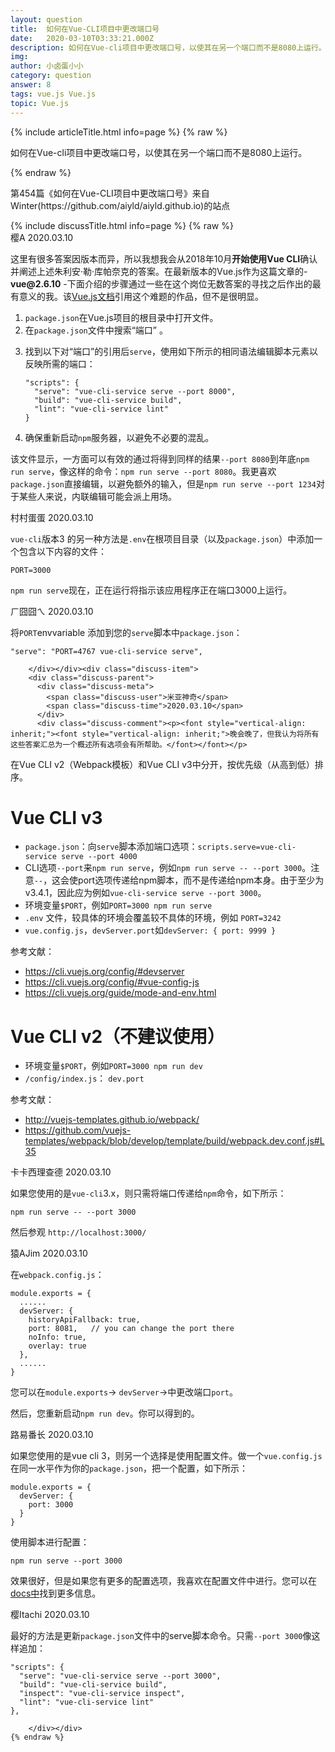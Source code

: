 ```yaml
---
layout: question
title:  如何在Vue-CLI项目中更改端口号
date:   2020-03-10T03:33:21.000Z
description: 如何在Vue-cli项目中更改端口号，以使其在另一个端口而不是8080上运行。...
img: 
author: 小卤蛋小小
category: question
answer: 8
tags: vue.js Vue.js
topic: Vue.js
---
```

<div class="article-root">
  <div class="article">
    {% include articleTitle.html info=page %}
    {% raw %}
    <div class="article-content"><p><font style="vertical-align: inherit;"><font style="vertical-align: inherit;">如何在Vue-cli项目中更改端口号，以使其在另一个端口而不是8080上运行。</font></font></p></div>
    {% endraw %}
  </div>
  <p class="winter_mark">第454篇《如何在Vue-CLI项目中更改端口号》来自Winter(https://github.com/aiyld/aiyld.github.io)的站点</p>
  <div class="discuss-wrapper">
    {% include discussTitle.html info=page %}
    {% raw %}
    <div class="discuss-item">
        <div class="discuss-parent">
          <div class="discuss-meta">
            <span class="discuss-user">樱A</span>
            <span class="discuss-time">2020.03.10</span>
          </div>
          <div class="discuss-comment"><p><font style="vertical-align: inherit;"><font style="vertical-align: inherit;">这里有很多答案因版本而异，所以我想我会从2018年10月</font></font><strong><font style="vertical-align: inherit;"><font style="vertical-align: inherit;">开始使用Vue CLI</font></font></strong><font style="vertical-align: inherit;"><font style="vertical-align: inherit;">确认并阐述上述朱利安·勒·库帕奈克的答案</font><font style="vertical-align: inherit;">。</font><font style="vertical-align: inherit;">在最新版本的Vue.js作为这篇文章的- </font></font><strong><font style="vertical-align: inherit;"><font style="vertical-align: inherit;">vue@2.6.10</font></font></strong><font style="vertical-align: inherit;"><font style="vertical-align: inherit;"> -下面介绍的步骤通过一些在这个岗位无数答案的寻找之后作出的最有意义的我。</font><font style="vertical-align: inherit;">该</font></font><a href="https://cli.vuejs.org/guide/cli-service.html#using-the-binary" rel="nofollow noreferrer"><font style="vertical-align: inherit;"><font style="vertical-align: inherit;">Vue.js文档</font></font></a><font style="vertical-align: inherit;"><font style="vertical-align: inherit;">引用这个难题的作品，但不是很明显。</font></font></p>

<ol>
<li><font style="vertical-align: inherit;"></font><code>package.json</code><font style="vertical-align: inherit;"><font style="vertical-align: inherit;">在Vue.js项目的根目录中</font><font style="vertical-align: inherit;">打开</font><font style="vertical-align: inherit;">文件。</font></font></li>
<li><font style="vertical-align: inherit;"><font style="vertical-align: inherit;">在</font></font><code>package.json</code><font style="vertical-align: inherit;"><font style="vertical-align: inherit;">文件中</font><font style="vertical-align: inherit;">搜索“端口” </font><font style="vertical-align: inherit;">。</font></font></li>
<li><p><font style="vertical-align: inherit;"><font style="vertical-align: inherit;">找到以下对“端口”的引用后</font></font><code>serve</code><font style="vertical-align: inherit;"><font style="vertical-align: inherit;">，使用如下所示的相同语法</font><font style="vertical-align: inherit;">编辑</font><font style="vertical-align: inherit;">脚本元素以反映所需的端口：</font></font></p>

<pre><code>"scripts": {<font></font>
  "serve": "vue-cli-service serve --port 8000",<font></font>
  "build": "vue-cli-service build",<font></font>
  "lint": "vue-cli-service lint"<font></font>
}<font></font>
</code></pre></li>
<li><p><font style="vertical-align: inherit;"><font style="vertical-align: inherit;">确保重新启动</font></font><code>npm</code><font style="vertical-align: inherit;"><font style="vertical-align: inherit;">服务器，以避免不必要的混乱。</font></font></p></li>
</ol>

<p><font style="vertical-align: inherit;"><font style="vertical-align: inherit;">该文件显示，一方面可以有效的通过将得到同样的结果</font></font><code>--port 8080</code><font style="vertical-align: inherit;"><font style="vertical-align: inherit;">到年底</font></font><code>npm run serve</code><font style="vertical-align: inherit;"><font style="vertical-align: inherit;">，像这样的命令：</font></font><code>npm run serve --port 8080</code><font style="vertical-align: inherit;"><font style="vertical-align: inherit;">。</font><font style="vertical-align: inherit;">我更喜欢</font></font><code>package.json</code><font style="vertical-align: inherit;"><font style="vertical-align: inherit;">直接</font><font style="vertical-align: inherit;">编辑，</font><font style="vertical-align: inherit;">以避免额外的输入，但是</font></font><code>npm run serve --port 1234</code><font style="vertical-align: inherit;"><font style="vertical-align: inherit;">对于某些人来说</font><font style="vertical-align: inherit;">，</font><font style="vertical-align: inherit;">内联</font><font style="vertical-align: inherit;">编辑</font><font style="vertical-align: inherit;">可能会派上用场。</font></font></p></div>
        </div></div><div class="discuss-item">
        <div class="discuss-parent">
          <div class="discuss-meta">
            <span class="discuss-user">村村蛋蛋</span>
            <span class="discuss-time">2020.03.10</span>
          </div>
          <div class="discuss-comment"><p><font style="vertical-align: inherit;"></font><code>vue-cli</code><font style="vertical-align: inherit;"><font style="vertical-align: inherit;">版本3 </font><font style="vertical-align: inherit;">的另一种方法</font><font style="vertical-align: inherit;">是</font></font><code>.env</code><font style="vertical-align: inherit;"><font style="vertical-align: inherit;">在根项目目录（以及</font></font><code>package.json</code><font style="vertical-align: inherit;"><font style="vertical-align: inherit;">）中</font><font style="vertical-align: inherit;">添加一个</font><font style="vertical-align: inherit;">包含以下内容的文件：</font></font></p>

<p><code>PORT=3000</code></p>

<p><font style="vertical-align: inherit;"></font><code>npm run serve</code><font style="vertical-align: inherit;"><font style="vertical-align: inherit;">现在，正在</font><font style="vertical-align: inherit;">运行</font><font style="vertical-align: inherit;">将指示该应用程序正在端口3000上运行。</font></font></p></div>
        </div></div><div class="discuss-item">
        <div class="discuss-parent">
          <div class="discuss-meta">
            <span class="discuss-user">ㄏ囧囧ㄟ</span>
            <span class="discuss-time">2020.03.10</span>
          </div>
          <div class="discuss-comment"><p><font style="vertical-align: inherit;"><font style="vertical-align: inherit;">将</font></font><code>PORT</code><font style="vertical-align: inherit;"><font style="vertical-align: inherit;">envvariable </font><font style="vertical-align: inherit;">添加</font><font style="vertical-align: inherit;">到您的</font></font><code>serve</code><font style="vertical-align: inherit;"><font style="vertical-align: inherit;">脚本中</font></font><code>package.json</code><font style="vertical-align: inherit;"><font style="vertical-align: inherit;">：</font></font></p>

<pre><code>"serve": "PORT=4767 vue-cli-service serve",
</code></pre></div>
        </div></div><div class="discuss-item">
        <div class="discuss-parent">
          <div class="discuss-meta">
            <span class="discuss-user">米亚神奇</span>
            <span class="discuss-time">2020.03.10</span>
          </div>
          <div class="discuss-comment"><p><font style="vertical-align: inherit;"><font style="vertical-align: inherit;">晚会晚了，但我认为将所有这些答案汇总为一个概述所有选项会有所帮助。</font></font></p>

<p><font style="vertical-align: inherit;"><font style="vertical-align: inherit;">在Vue CLI v2（Webpack模板）和Vue CLI v3中分开，按优先级（从高到低）排序。</font></font></p>

<h1><font style="vertical-align: inherit;"><font style="vertical-align: inherit;">Vue CLI v3</font></font></h1>

<ul>
<li><code>package.json</code><font style="vertical-align: inherit;"><font style="vertical-align: inherit;">：向</font></font><code>serve</code><font style="vertical-align: inherit;"><font style="vertical-align: inherit;">脚本</font><font style="vertical-align: inherit;">添加端口选项</font><font style="vertical-align: inherit;">：</font></font><code>scripts.serve=vue-cli-service serve --port 4000</code></li>
<li><font style="vertical-align: inherit;"><font style="vertical-align: inherit;">CLI选项</font></font><code>--port</code><font style="vertical-align: inherit;"><font style="vertical-align: inherit;">来</font></font><code>npm run serve</code><font style="vertical-align: inherit;"><font style="vertical-align: inherit;">，例如</font></font><code>npm run serve -- --port 3000</code><font style="vertical-align: inherit;"><font style="vertical-align: inherit;">。</font><font style="vertical-align: inherit;">注意</font></font><code>--</code><font style="vertical-align: inherit;"><font style="vertical-align: inherit;">，这会使port选项传递给npm脚本，而不是传递给npm本身。</font><font style="vertical-align: inherit;">由于至少为v3.4.1，因此应为例如</font></font><code>vue-cli-service serve --port 3000</code><font style="vertical-align: inherit;"><font style="vertical-align: inherit;">。</font></font></li>
<li><font style="vertical-align: inherit;"><font style="vertical-align: inherit;">环境变量</font></font><code>$PORT</code><font style="vertical-align: inherit;"><font style="vertical-align: inherit;">，例如</font></font><code>PORT=3000 npm run serve</code></li>
<li><code>.env</code><font style="vertical-align: inherit;"><font style="vertical-align: inherit;"> 文件，较具体的环境会覆盖较不具体的环境，例如 </font></font><code>PORT=3242</code></li>
<li><code>vue.config.js</code><font style="vertical-align: inherit;"><font style="vertical-align: inherit;">，</font></font><code>devServer.port</code><font style="vertical-align: inherit;"><font style="vertical-align: inherit;">如</font></font><code>devServer: { port: 9999 }</code></li>
</ul>

<p><font style="vertical-align: inherit;"><font style="vertical-align: inherit;">参考文献： </font></font></p>

<ul>
<li><a href="https://cli.vuejs.org/config/#devserver" rel="noreferrer"><font style="vertical-align: inherit;"><font style="vertical-align: inherit;">https://cli.vuejs.org/config/#devserver</font></font></a></li>
<li><a href="https://cli.vuejs.org/config/#vue-config-js" rel="noreferrer"><font style="vertical-align: inherit;"><font style="vertical-align: inherit;">https://cli.vuejs.org/config/#vue-config-js</font></font></a></li>
<li><a href="https://cli.vuejs.org/guide/mode-and-env.html" rel="noreferrer"><font style="vertical-align: inherit;"><font style="vertical-align: inherit;">https://cli.vuejs.org/guide/mode-and-env.html</font></font></a> </li>
</ul>

<h1><font style="vertical-align: inherit;"><font style="vertical-align: inherit;">Vue CLI v2（不建议使用）</font></font></h1>

<ul>
<li><font style="vertical-align: inherit;"><font style="vertical-align: inherit;">环境变量</font></font><code>$PORT</code><font style="vertical-align: inherit;"><font style="vertical-align: inherit;">，例如</font></font><code>PORT=3000 npm run dev</code></li>
<li><code>/config/index.js</code><font style="vertical-align: inherit;"><font style="vertical-align: inherit;">： </font></font><code>dev.port</code></li>
</ul>

<p><font style="vertical-align: inherit;"><font style="vertical-align: inherit;">参考文献：</font></font></p>

<ul>
<li><a href="http://vuejs-templates.github.io/webpack/" rel="noreferrer"><font style="vertical-align: inherit;"><font style="vertical-align: inherit;">http://vuejs-templates.github.io/webpack/</font></font></a></li>
<li><a href="https://github.com/vuejs-templates/webpack/blob/develop/template/build/webpack.dev.conf.js#L35" rel="noreferrer"><font style="vertical-align: inherit;"><font style="vertical-align: inherit;">https://github.com/vuejs-templates/webpack/blob/develop/template/build/webpack.dev.conf.js#L35</font></font></a></li>
</ul></div>
        </div></div><div class="discuss-item">
        <div class="discuss-parent">
          <div class="discuss-meta">
            <span class="discuss-user">卡卡西理查德</span>
            <span class="discuss-time">2020.03.10</span>
          </div>
          <div class="discuss-comment"><p><font style="vertical-align: inherit;"><font style="vertical-align: inherit;">如果您使用的是</font></font><code>vue-cli</code><font style="vertical-align: inherit;"><font style="vertical-align: inherit;">3.x，则只需将端口传递给</font></font><code>npm</code><font style="vertical-align: inherit;"><font style="vertical-align: inherit;">命令，如下所示：</font></font></p>

<p><code>npm run serve -- --port 3000</code></p>

<p><font style="vertical-align: inherit;"><font style="vertical-align: inherit;">然后参观 </font></font><code>http://localhost:3000/</code></p></div>
        </div></div><div class="discuss-item">
        <div class="discuss-parent">
          <div class="discuss-meta">
            <span class="discuss-user">猿AJim</span>
            <span class="discuss-time">2020.03.10</span>
          </div>
          <div class="discuss-comment"><p><font style="vertical-align: inherit;"><font style="vertical-align: inherit;">在</font></font><code>webpack.config.js</code><font style="vertical-align: inherit;"><font style="vertical-align: inherit;">：</font></font></p>

<pre><code>module.exports = {<font></font>
  ......<font></font>
  devServer: {<font></font>
    historyApiFallback: true,<font></font>
    port: 8081,   // you can change the port there<font></font>
    noInfo: true,<font></font>
    overlay: true<font></font>
  },<font></font>
  ......<font></font>
}<font></font>
</code></pre>

<p><font style="vertical-align: inherit;"><font style="vertical-align: inherit;">您可以在</font></font><code>module.exports</code><font style="vertical-align: inherit;"><font style="vertical-align: inherit;">-&gt; </font></font><code>devServer</code><font style="vertical-align: inherit;"><font style="vertical-align: inherit;">-&gt;中</font><font style="vertical-align: inherit;">更改端口</font></font><code>port</code><font style="vertical-align: inherit;"><font style="vertical-align: inherit;">。</font></font></p>

<p><font style="vertical-align: inherit;"><font style="vertical-align: inherit;">然后，您重新启动</font></font><code>npm run dev</code><font style="vertical-align: inherit;"><font style="vertical-align: inherit;">。</font><font style="vertical-align: inherit;">你可以得到的。</font></font></p></div>
        </div></div><div class="discuss-item">
        <div class="discuss-parent">
          <div class="discuss-meta">
            <span class="discuss-user">路易番长</span>
            <span class="discuss-time">2020.03.10</span>
          </div>
          <div class="discuss-comment"><p><font style="vertical-align: inherit;"><font style="vertical-align: inherit;">如果您使用的是vue cli 3，则另一个选择是使用配置文件。</font><font style="vertical-align: inherit;">做一个</font></font><code>vue.config.js</code><font style="vertical-align: inherit;"><font style="vertical-align: inherit;">在同一水平作为你的</font></font><code>package.json</code><font style="vertical-align: inherit;"><font style="vertical-align: inherit;">，把一个配置，如下所示：</font></font></p>

<pre><code>module.exports = {<font></font>
  devServer: {<font></font>
    port: 3000<font></font>
  }<font></font>
}<font></font>
</code></pre>

<p><font style="vertical-align: inherit;"><font style="vertical-align: inherit;">使用脚本进行配置：</font></font></p>

<pre><code>npm run serve --port 3000
</code></pre>

<p><font style="vertical-align: inherit;"><font style="vertical-align: inherit;">效果很好，但是如果您有更多的配置选项，我喜欢在配置文件中进行。</font><font style="vertical-align: inherit;">您可以在</font></font><a href="https://cli.vuejs.org/config/#vue-config-js" rel="noreferrer"><font style="vertical-align: inherit;"><font style="vertical-align: inherit;">docs中</font></font></a><font style="vertical-align: inherit;"><font style="vertical-align: inherit;">找到更多信息</font><font style="vertical-align: inherit;">。</font></font></p></div>
        </div></div><div class="discuss-item">
        <div class="discuss-parent">
          <div class="discuss-meta">
            <span class="discuss-user">樱Itachi</span>
            <span class="discuss-time">2020.03.10</span>
          </div>
          <div class="discuss-comment"><p><font style="vertical-align: inherit;"><font style="vertical-align: inherit;">最好的方法是更新</font></font><code>package.json</code><font style="vertical-align: inherit;"><font style="vertical-align: inherit;">文件中</font><font style="vertical-align: inherit;">的serve脚本命令</font><font style="vertical-align: inherit;">。</font><font style="vertical-align: inherit;">只需</font></font><code>--port 3000</code><font style="vertical-align: inherit;"><font style="vertical-align: inherit;">像这样</font><font style="vertical-align: inherit;">追加</font><font style="vertical-align: inherit;">：</font></font></p>

<pre><code>"scripts": {<font></font>
  "serve": "vue-cli-service serve --port 3000",<font></font>
  "build": "vue-cli-service build",<font></font>
  "inspect": "vue-cli-service inspect",<font></font>
  "lint": "vue-cli-service lint"<font></font>
},<font></font>
</code></pre></div>
        </div></div>
    {% endraw %}
  </div>
<div>
